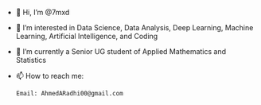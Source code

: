 - 👋 Hi, I’m @7mxd
- 👀 I’m interested in Data Science, Data Analysis, Deep Learning, Machine Learning, Artificial Intelligence, and Coding
- 🌱 I’m currently a Senior UG student of Applied Mathematics and Statistics 
- 📫 How to reach me: 

      Email: AhmedARadhi00@gmail.com


<!---
7mxd/7mxd is a ✨ special ✨ repository because its `README.md` (this file) appears on your GitHub profile.
You can click the Preview link to take a look at your changes.
--->
